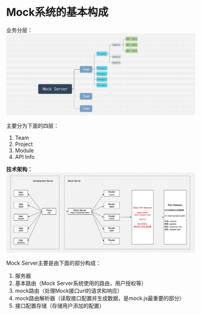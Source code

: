 # Mock系统的基本构成

业务分层：![](/assets/mock-server-comps.png)

主要分为下面的四层：

1. Team
2. Project
3. Module
4. API Info

**技术架构：**![](/assets/mock-system.png)

Mock Server主要是由下面的部分构成：

1. 服务器
2. 基本路由（Mock Server系统使用的路由，用户授权等）
3. mock路由（处理Mock接口url的请求和响应）
4. mock路由解析器（读取接口配置并生成数据，是mock.js最重要的部分）
5. 接口配置存储（存储用户添加的配置）



